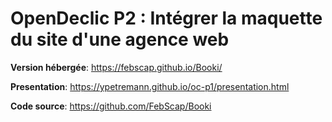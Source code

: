 # OpenDeclic P2 : Intégrer la maquette du site d'une agence web

**Version hébergée**: https://febscap.github.io/Booki/

**Presentation**: https://ypetremann.github.io/oc-p1/presentation.html

**Code source**: https://github.com/FebScap/Booki
